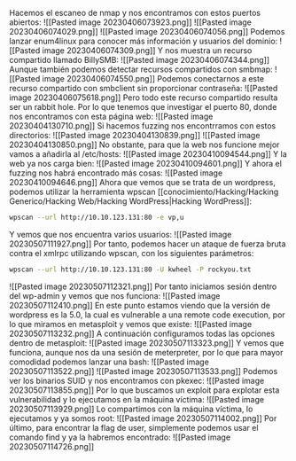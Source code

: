 Hacemos el escaneo de nmap y nos encontramos con estos puertos abiertos:
![[Pasted image 20230406073923.png]]
![[Pasted image 20230406074029.png]]
![[Pasted image 20230406074056.png]]
Podemos lanzar enum4linux para conocer más información y usuarios del dominio:
![[Pasted image 20230406074309.png]]
Y nos muestra un recurso compartido llamado BillySMB:
![[Pasted image 20230406074344.png]]
Aunque también podemos detectar recursos compartidos con smbmap:
![[Pasted image 20230406074550.png]]
Podemos conectarnos a este recurso compartido con smbclient sin proporcionar contraseña:
![[Pasted image 20230406075618.png]]
Pero todo este recurso compartido resulta ser un rabbit hole. Por lo que tenemos que investigar el puerto 80, donde nos encontramos con esta página web:
![[Pasted image 20230404130710.png]]
Si hacemos fuzzing nos encontrramos con estos directorios:
![[Pasted image 20230404130839.png]]
![[Pasted image 20230404130850.png]]
No obstante, para que la web nos funcione mejor vamos a añadirla al /etc/hosts:
![[Pasted image 20230410094544.png]]
Y la web ya nos carga bien:
![[Pasted image 20230410094601.png]]
Y ahora el fuzzing nos habrá encontrado más cosas:
![[Pasted image 20230410094646.png]]
Ahora que vemos que se trata de un wordpress, podemos utilizar la herramienta wpscan [[conocimiento/Hacking/Hacking Generico/Hacking Web/Hacking WordPress|Hacking WordPress]]:
```bash
wpscan --url http://10.10.123.131:80 -e vp,u
```
Y vemos que nos encuentra varios usuarios:
![[Pasted image 20230507111927.png]]
Por tanto, podemos hacer un ataque de fuerza bruta contra el xmlrpc utilizando wpscan, con los siguientes parámetros:
```bash
wpscan --url http://10.10.123.131:80 -U kwheel -P rockyou.txt
```
![[Pasted image 20230507112321.png]]
Por tanto iniciamos sesión dentro del wp-admin y vemos que nos funciona:
![[Pasted image 20230507112410.png]]
En este punto estamos viendo que la versión de wordpress es la 5.0, la cual es vulnerable a una remote code execution, por lo que miramos en metasploit y vemos que existe:
![[Pasted image 20230507113232.png]]
A continuación configuramos todas las opciones dentro de metasploit:
![[Pasted image 20230507113323.png]]
Y vemos que funciona, aunque nos da una sesión de meterpreter, por lo que para mayor comodidad podemos lanzar una bash:
![[Pasted image 20230507113522.png]]
![[Pasted image 20230507113533.png]]
Podemos ver los binarios SUID y nos encontramos con pkexec:
![[Pasted image 20230507113855.png]]
Por lo que buscamos un exploit para explotar esta vulnerabilidad y lo ejecutamos en la máquina víctima:
![[Pasted image 20230507113929.png]]
Lo compartimos con la máquina víctima, lo ejecutamos y ya somos root:
![[Pasted image 20230507114002.png]]
Por último, para encontrar la flag de user, simplemente podemos usar el comando find y ya la habremos encontrado:
![[Pasted image 20230507114726.png]]
